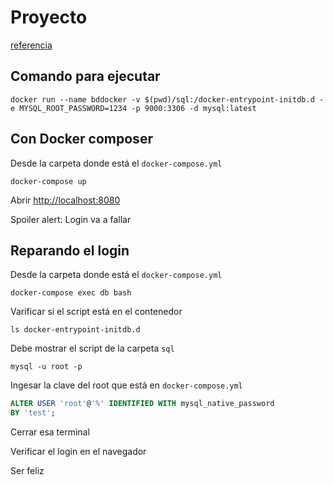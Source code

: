 # Proyecto

[referencia](https://gist.github.com/akosveres/b7f9173ccb7b00a8db67e5149f410bb5)

## Comando para ejecutar

`docker run --name bddocker -v $(pwd)/sql:/docker-entrypoint-initdb.d -e MYSQL_ROOT_PASSWORD=1234 -p 9000:3306 -d mysql:latest`

## Con Docker composer

Desde la carpeta donde está el `docker-compose.yml`

`docker-compose up`

Abrir [http://localhost:8080](http://localhost:8080)

Spoiler alert: Login va a fallar

## Reparando el login

Desde la carpeta donde está el `docker-compose.yml`

`docker-compose exec db bash`

Varificar si el script está en el contenedor

`ls docker-entrypoint-initdb.d`

Debe mostrar el script de la carpeta `sql`

`mysql -u root -p`

Ingesar la clave del root que está en `docker-compose.yml`

```sql
ALTER USER 'root'@'%' IDENTIFIED WITH mysql_native_password
BY 'test';
```

Cerrar esa terminal

Verificar el login en el navegador

Ser feliz
